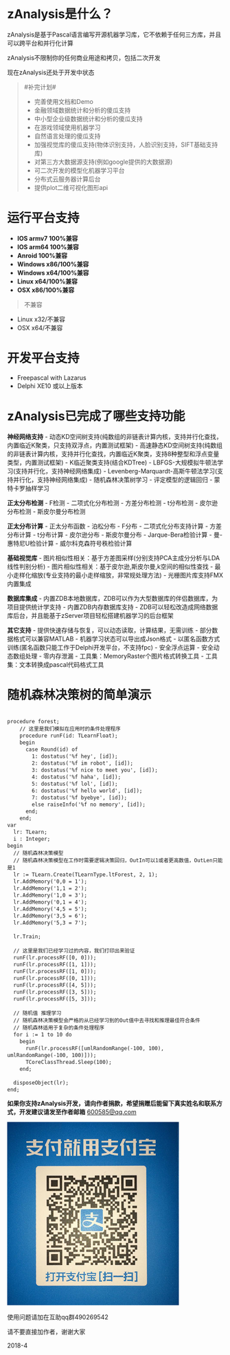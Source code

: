 # zAnalysis是什么？ #

zAnalysis是基于Pascal语言编写开源机器学习库，它不依赖于任何三方库，并且可以跨平台和并行化计算

zAnalysis不限制你的任何商业用途和拷贝，包括二次开发


现在zAnalysis还处于开发中状态

> #补完计划#
>    - 完善使用文档和Demo
>    - 金融领域数据统计和分析的傻瓜支持
>    - 中小型企业级数据统计和分析的傻瓜支持
>    - 在游戏领域使用机器学习
>    - 自然语言处理的傻瓜支持
>    - 加强视觉库的傻瓜支持(物体识别支持，人脸识别支持，SIFT基础支持库)
>    - 对第三方大数据源支持(例如google提供的大数据源)
>    - 可二次开发的模型化机器学习平台
>    - 分布式云服务器计算后台
>    - 提供plot二维可视化图形api


# 运行平台支持 #
- **IOS armv7 100%兼容**
- **IOS arm64 100%兼容**
- **Anroid 100%兼容**
- **Windows x86/100%兼容**
- **Windows x64/100%兼容**
- **Linux x64/100%兼容**
- **OSX x86/100%兼容**
 

> 不兼容
- Linux x32/不兼容
- OSX x64/不兼容


# 开发平台支持 #
- Freepascal with Lazarus
- Delphi XE10 或以上版本



# zAnalysis已完成了哪些支持功能 #


**神经网络支持**
    - 动态KD空间树支持(纯数组的非链表计算内核，支持并行化查找，内置临近K聚类，只支持双浮点，内置测试框架)
    - 高速静态KD空间树支持(纯数组的非链表计算内核，支持并行化查找，内置临近K聚类，支持8种整型和浮点变量类型，内置测试框架)
    - K临近聚类支持(结合KDTree)
    - LBFGS-大规模拟牛顿法学习(支持并行化，支持神经网络集成) 
    - Levenberg-Marquardt-高斯牛顿法学习(支持并行化，支持神经网络集成) 
    - 随机森林决策树学习
    - 评定模型的逻辑回归
    - 蒙特卡罗抽样学习

**正太分布检测**
    - F检测
    - 二项式化分布检测
    - 方差分布检测
    - t分布检测
    - 皮尔逊分布检测
    - 斯皮尔曼分布检测

**正太分布计算**
    - 正太分布函数
    - 泊松分布
    - F分布
    - 二项式化分布支持计算
    - 方差分布计算
    - t分布计算
    - 皮尔逊分布
    - 斯皮尔曼分布
    - Jarque-Bera检验计算
    - 曼-惠特尼U检验计算
    - 威尔科克森符号秩检验计算

**基础视觉库**
    - 图片相似性相关：基于方差图采样(分别支持PCA主成分分析与LDA线性判别分析)
    - 图片相似性相关：基于皮尔逊,斯皮尔曼,k空间的相似性查找
    - 最小走样化缩放(专业支持的最小走样缩放，非常规处理方法)
    - 光栅图片库支持FMX内置集成

**数据库集成**
    - 内置ZDB本地数据库，ZDB可以作为大型数据库的伴侣数据库，为项目提供统计学支持
    - 内置ZDB内存数据库支持
    - ZDB可以轻松改造成网络数据库后台，并且能基于zServer项目轻松搭建机器学习的后台框架

**其它支持**
    - 提供快速存储与恢复，可以动态读取，计算结果，无需训练
    - 部分数据格式可以兼容MATLAB
    - 机器学习状态可以导出成Json格式
    - 以匿名函数方式训练(匿名函数只能工作于Delphi开发平台，不支持fpc)
    - 安全浮点运算
    - 安全动态数组处理
    - 零内存泄漏
    - 工具集：MemoryRaster个图片格式转换工具
    - 工具集：文本转换成pascal代码格式工具


# 随机森林决策树的简单演示

```delphi

procedure forest;
	// 这里是我们模拟在应用时的条件处理程序
	procedure runF(id: TLearnFloat);
	begin
	  case Round(id) of
	    1: dostatus('%f hey', [id]);
	    2: dostatus('%f im robot', [id]);
	    3: dostatus('%f nice to meet you', [id]);
	    4: dostatus('%f haha', [id]);
	    5: dostatus('%f lol', [id]);
	    6: dostatus('%f hello world', [id]);
	    7: dostatus('%f byebye', [id]);
	    else raiseInfo('%f no memory', [id]);
	  end;
	end;
var
  lr: TLearn;
  i : Integer;
begin
  // 随机森林决策模型
  // 随机森林决策模型在工作时需要逻辑决策回归，OutIn可以1或者更高数值，OutLen只能是1
  lr := TLearn.Create(TLearnType.ltForest, 2, 1);
  lr.AddMemory('0,0 = 1');
  lr.AddMemory('1,1 = 2');
  lr.AddMemory('1,0 = 3');
  lr.AddMemory('0,1 = 4');
  lr.AddMemory('4,5 = 5');
  lr.AddMemory('3,5 = 6');
  lr.AddMemory('5,3 = 7');

  lr.Train;

  // 这里是我们已经学习过的内容，我们打印出来验证
  runF(lr.processRF([0, 0]));
  runF(lr.processRF([1, 1]));
  runF(lr.processRF([1, 0]));
  runF(lr.processRF([0, 1]));
  runF(lr.processRF([4, 5]));
  runF(lr.processRF([3, 5]));
  runF(lr.processRF([5, 3]));

  // 随机值 推理学习
  // 随机森林决策模型会严格的从已经学习到的Out值中去寻找和推理最佳符合条件
  // 随机森林适用于复杂的条件处理程序
  for i := 1 to 10 do
    begin
      runF(lr.processRF([umlRandomRange(-100, 100), umlRandomRange(-100, 100)]));
      TCoreClassThread.Sleep(100);
    end;

  disposeObject(lr);
end;
```


**如果你支持zAnalysis开发，请向作者捐款，希望捐赠后能留下真实姓名和联系方式，开发建议请发至作者邮箱** [600585@qq.com](mailto:600585@qq.com "600585@qq.com")

![](alipay.jpg)



使用问题请加在互助qq群490269542
 
请不要直接加作者，谢谢大家

2018-4

